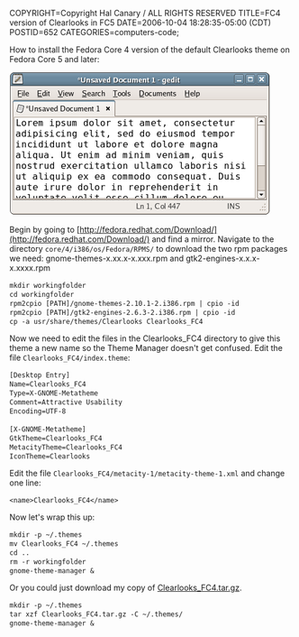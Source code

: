 COPYRIGHT=Copyright Hal Canary / ALL RIGHTS RESERVED
TITLE=FC4 version of Clearlooks in FC5
DATE=2006-10-04 18:28:35-05:00 (CDT)
POSTID=652
CATEGORIES=computers-code;

How to install the Fedora Core 4 version of the default Clearlooks theme on Fedora Core 5 and later:

![SCREENSHOT OF THEME](/images/Clearlooks_FC4_example.png)

Begin by going to [http://fedora.redhat.com/Download/](http://fedora.redhat.com/Download/) and find a mirror. Navigate to the directory `core/4/i386/os/Fedora/RPMS/` to download the two rpm packages we need: gnome-themes-x.xx.x-x.xxx.rpm and gtk2-engines-x.x.x-x.xxxx.rpm

    mkdir workingfolder
    cd workingfolder
    rpm2cpio [PATH]/gnome-themes-2.10.1-2.i386.rpm | cpio -id
    rpm2cpio [PATH]/gtk2-engines-2.6.3-2.i386.rpm | cpio -id
    cp -a usr/share/themes/Clearlooks Clearlooks_FC4

Now we need to edit the files in the Clearlooks\_FC4 directory to give this theme a new name so the Theme Manager doesn't get confused. Edit the file `Clearlooks_FC4/index.theme`:

    [Desktop Entry]
    Name=Clearlooks_FC4
    Type=X-GNOME-Metatheme
    Comment=Attractive Usability
    Encoding=UTF-8
    
    [X-GNOME-Metatheme]
    GtkTheme=Clearlooks_FC4
    MetacityTheme=Clearlooks_FC4
    IconTheme=Clearlooks

Edit the file `Clearlooks_FC4/metacity-1/metacity-theme-1.xml` and change one line:

    <name>Clearlooks_FC4</name>

Now let's wrap this up:

    mkdir -p ~/.themes
    mv Clearlooks_FC4 ~/.themes
    cd ..
    rm -r workingfolder
    gnome-theme-manager &

Or you could just download my copy of [Clearlooks\_FC4.tar.gz](/pub/Clearlooks_FC4.tar.gz).

    mkdir -p ~/.themes
    tar xzf Clearlooks_FC4.tar.gz -C ~/.themes/
    gnome-theme-manager &
